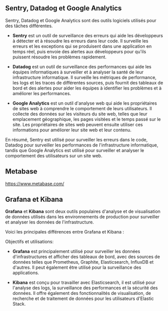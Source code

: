 ## Sentry, Datadog et Google Analytics

Sentry, Datadog et Google Analytics sont des outils logiciels utilisés pour des tâches différentes.

- **Sentry** est un outil de surveillance des erreurs qui aide les développeurs à détecter et à résoudre les erreurs dans leur code. Il surveille les erreurs et 
les exceptions qui se produisent dans une application en temps réel, puis envoie des alertes aux développeurs pour qu'ils puissent résoudre les problèmes rapidement.

- **Datadog** est un outil de surveillance des performances qui aide les équipes informatiques à surveiller et à analyser la santé de leur infrastructure informatique. 
Il surveille les métriques de performance, les logs et les traces de différentes sources, puis fournit des tableaux de bord et des alertes pour aider les équipes
à identifier les problèmes et à améliorer les performances.

- **Google Analytics** est un outil d'analyse web qui aide les propriétaires de sites web à comprendre le comportement de leurs utilisateurs. Il collecte des données
sur les visiteurs du site web, telles que leur emplacement géographique, les pages visitées et le temps passé sur le site. Les propriétaires de sites web peuvent 
ensuite utiliser ces informations pour améliorer leur site web et leur contenu.


En résumé, Sentry est utilisé pour surveiller les erreurs dans le code, Datadog pour surveiller les performances de l'infrastructure informatique, 
tandis que Google Analytics est utilisé pour surveiller et analyser le comportement des utilisateurs sur un site web.

## Metabase

https://www.metabase.com/

## Grafana et Kibana

**Grafana** et **Kibana** sont deux outils populaires d'analyse et de visualisation de données utilisés dans les environnements de production pour surveiller et analyser les données de l'infrastructure.

Voici les principales différences entre Grafana et Kibana :

Objectifs et utilisations:

- **Grafana** est principalement utilisé pour surveiller les données d'infrastructures et afficher des tableaux de bord, avec des sources de données telles que Prometheus, Graphite, Elasticsearch, InfluxDB et d'autres. Il peut également être utilisé pour la surveillance des applications.

- **Kibana** est conçu pour travailler avec Elasticsearch, il est utilisé pour l'analyse des logs, la surveillance des performances et la sécurité des données. Il offre également des fonctionnalités de visualisation, de recherche et de traitement de données pour les utilisateurs d'Elastic Stack.
